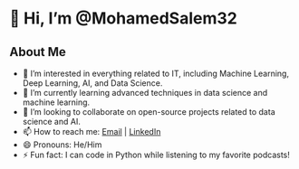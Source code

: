 # 👋 Hi, I’m @MohamedSalem32

## About Me
- 👀 I’m interested in everything related to IT, including Machine Learning, Deep Learning, AI, and Data Science.
- 🌱 I’m currently learning advanced techniques in data science and machine learning.
- 💞️ I’m looking to collaborate on open-source projects related to data science and AI.
- 📫 How to reach me: [Email](mailto:mohamed.salem@esprit.tn) | [LinkedIn](https://www.linkedin.com/in/mohamed-med-salem-5331a5256/)
- 😄 Pronouns: He/Him
- ⚡ Fun fact: I can code in Python while listening to my favorite podcasts!
<!---
MohamedSalem32/MohamedSalem32 is a ✨ special ✨ repository because its `README.md` (this file) appears on your GitHub profile.
You can click the Preview link to take a look at your changes.
--->
